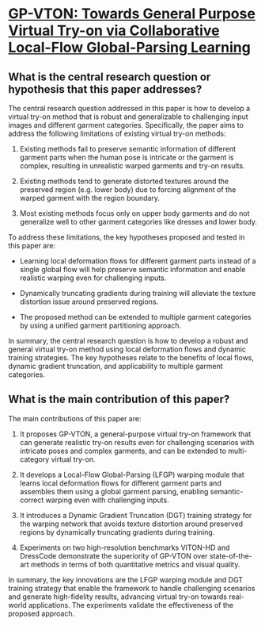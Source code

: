 # [GP-VTON: Towards General Purpose Virtual Try-on via Collaborative   Local-Flow Global-Parsing Learning](https://arxiv.org/abs/2303.13756)

## What is the central research question or hypothesis that this paper addresses?

 The central research question addressed in this paper is how to develop a virtual try-on method that is robust and generalizable to challenging input images and different garment categories. Specifically, the paper aims to address the following limitations of existing virtual try-on methods:

1. Existing methods fail to preserve semantic information of different garment parts when the human pose is intricate or the garment is complex, resulting in unrealistic warped garments and try-on results. 

2. Existing methods tend to generate distorted textures around the preserved region (e.g. lower body) due to forcing alignment of the warped garment with the region boundary.

3. Most existing methods focus only on upper body garments and do not generalize well to other garment categories like dresses and lower body.

To address these limitations, the key hypotheses proposed and tested in this paper are:

- Learning local deformation flows for different garment parts instead of a single global flow will help preserve semantic information and enable realistic warping even for challenging inputs.

- Dynamically truncating gradients during training will alleviate the texture distortion issue around preserved regions. 

- The proposed method can be extended to multiple garment categories by using a unified garment partitioning approach.

In summary, the central research question is how to develop a robust and general virtual try-on method using local deformation flows and dynamic training strategies. The key hypotheses relate to the benefits of local flows, dynamic gradient truncation, and applicability to multiple garment categories.


## What is the main contribution of this paper?

 The main contributions of this paper are:

1. It proposes GP-VTON, a general-purpose virtual try-on framework that can generate realistic try-on results even for challenging scenarios with intricate poses and complex garments, and can be extended to multi-category virtual try-on.

2. It develops a Local-Flow Global-Parsing (LFGP) warping module that learns local deformation flows for different garment parts and assembles them using a global garment parsing, enabling semantic-correct warping even with challenging inputs.  

3. It introduces a Dynamic Gradient Truncation (DGT) training strategy for the warping network that avoids texture distortion around preserved regions by dynamically truncating gradients during training.

4. Experiments on two high-resolution benchmarks VITON-HD and DressCode demonstrate the superiority of GP-VTON over state-of-the-art methods in terms of both quantitative metrics and visual quality.

In summary, the key innovations are the LFGP warping module and DGT training strategy that enable the framework to handle challenging scenarios and generate high-fidelity results, advancing virtual try-on towards real-world applications. The experiments validate the effectiveness of the proposed approach.
